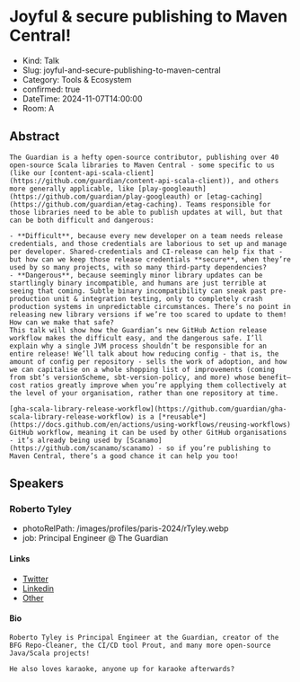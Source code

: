 # Joyful & secure publishing to Maven Central!

- Kind: Talk
- Slug: joyful-and-secure-publishing-to-maven-central
- Category: Tools & Ecosystem
- confirmed: true
- DateTime: 2024-11-07T14:00:00
- Room: A

## Abstract

```
The Guardian is a hefty open-source contributor, publishing over 40 open-source Scala libraries to Maven Central - some specific to us (like our [content-api-scala-client](https://github.com/guardian/content-api-scala-client)), and others more generally applicable, like [play-googleauth](https://github.com/guardian/play-googleauth) or [etag-caching](https://github.com/guardian/etag-caching). Teams responsible for those libraries need to be able to publish updates at will, but that can be both difficult and dangerous:

- **Difficult**, because every new developer on a team needs release credentials, and those credentials are laborious to set up and manage per developer. Shared-credentials and CI-release can help fix that - but how can we keep those release credentials **secure**, when they’re used by so many projects, with so many third-party dependencies?
- **Dangerous**, because seemingly minor library updates can be startlingly binary incompatible, and humans are just terrible at seeing that coming. Subtle binary incompatibility can sneak past pre-production unit & integration testing, only to completely crash production systems in unpredictable circumstances. There’s no point in releasing new library versions if we’re too scared to update to them! How can we make that safe?
This talk will show how the Guardian’s new GitHub Action release workflow makes the difficult easy, and the dangerous safe. I’ll explain why a single JVM process shouldn’t be responsible for an entire release! We’ll talk about how reducing config - that is, the amount of config per repository - sells the work of adoption, and how we can capitalise on a whole shopping list of improvements (coming from sbt’s versionScheme, sbt-version-policy, and more) whose benefit–cost ratios greatly improve when you’re applying them collectively at the level of your organisation, rather than one repository at time.

[gha-scala-library-release-workflow](https://github.com/guardian/gha-scala-library-release-workflow) is a [*reusable*](https://docs.github.com/en/actions/using-workflows/reusing-workflows) GitHub workflow, meaning it can be used by other GitHub organisations - it’s already being used by [Scanamo](https://github.com/scanamo/scanamo) - so if you’re publishing to Maven Central, there’s a good chance it can help you too!
```

## Speakers

### Roberto Tyley

- photoRelPath: /images/profiles/paris-2024/rTyley.webp
- job: Principal Engineer @ The Guardian

#### Links

- [Twitter](http://twitter.com/rtyley)
- [Linkedin](https://www.linkedin.com/in/robertotyley)
- [Other](https://www.theguardian.com/profile/roberto-tyley)

#### Bio

```
Roberto Tyley is Principal Engineer at the Guardian, creator of the BFG Repo-Cleaner, the CI/CD tool Prout, and many more open-source Java/Scala projects!

He also loves karaoke, anyone up for karaoke afterwards?
```
